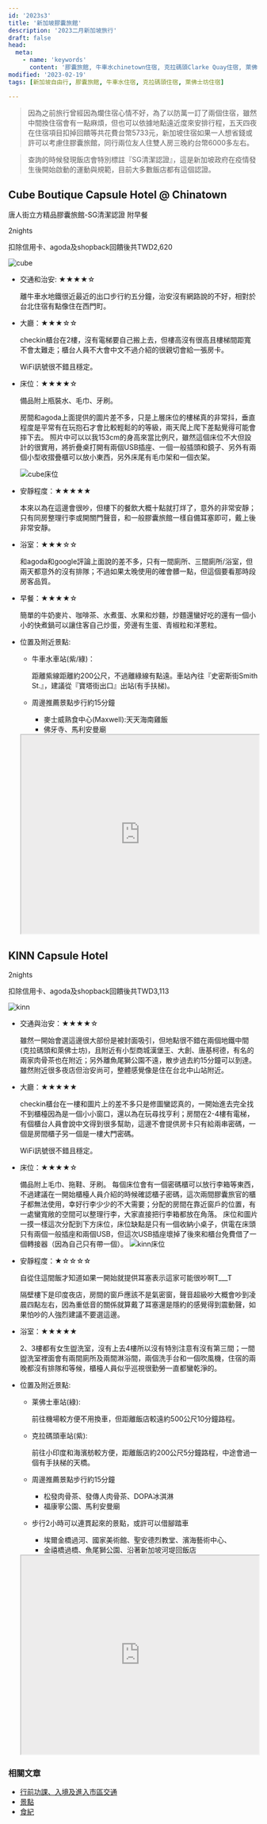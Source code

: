 ```yaml
---
id: '2023s3'
title: '新加坡膠囊旅館'
description: '2023二月新加坡旅行'
draft: false
head:
  meta:
    - name: 'keywords'
      content: '膠囊旅館, 牛車水chinetown住宿, 克拉碼頭Clarke Quay住宿, 萊佛士坊住宿'
modified: '2023-02-19'
tags: [新加坡自由行, 膠囊旅館, 牛車水住宿, 克拉碼頭住宿, 萊佛士坊住宿]

---
```



> 因為之前旅行曾經因為爛住宿心情不好，為了以防萬一訂了兩個住宿，雖然中間換住宿會有一點麻煩，但也可以依據地點遠近度來安排行程，五天四夜在住宿項目扣掉回饋等共花費台幣5733元，新加坡住宿如果一人想省錢或許可以考慮住膠囊旅館，同行兩位友人住雙人房三晚約台幣6000多左右。

>查詢的時候發現飯店會特別標註『SG清潔認證』，這是新加坡政府在疫情發生後開始啟動的運動與規範，目前大多數飯店都有這個認證。



## Cube Boutique Capsule Hotel @ Chinatown
  
  唐人街立方精品膠囊旅館-SG清潔認證
  附早餐
    
  2nights

  扣除信用卡、agoda及shopback回饋後共TWD2,620

  ![cube](/img/travel/sg/cube.png)
 
  - 交通和治安: ★★★★☆ 
      
    離牛車水地鐵很近最近的出口步行約五分鐘，治安沒有網路說的不好，相對於台北住宿有點像住在西門町。
      
  - 大廳：★★★☆☆ 
      
    checkin櫃台在2樓，沒有電梯要自己搬上去，但樓高沒有很高且樓梯間距寬不會太難走；櫃台人員不大會中文不過介紹的很親切會給一張房卡。

    WiFi訊號很不錯且穩定。

  - 床位：★★★★☆ 
    
    備品附上瓶裝水、毛巾、牙刷。
    
    房間和agoda上面提供的圖片差不多，只是上層床位的樓梯真的非常抖，垂直程度是平常有在玩抱石才會比較輕鬆的的等級，兩天爬上爬下差點覺得可能會摔下去。
    照片中可以以我153cm的身高來當比例尺，雖然這個床位不大但設計的很實用，將折疊桌打開有兩個USB插座、一個一般插頭和鏡子、另外有兩個小型收摺疊櫃可以放小東西，另外床尾有毛巾架和一個衣架。

    ![cube床位](/img/travel/sg/cubeBed.png)

  - 安靜程度：★★★★★ 
  
    本來以為在這邊會很吵，但樓下的餐飲大概十點就打烊了，意外的非常安靜；只有同房整理行李或開關門聲音，和一般膠囊旅館一樣自備耳塞即可，戴上後非常安靜。
  
  - 浴室：★★★☆☆ 
      
    和agoda和google評論上面說的差不多，只有一間廁所、三間廁所/浴室，但兩天都意外的沒有排隊；不過如果太晚使用的確會髒一點，但這個要看那時段房客品質。
      
  - 早餐：★★★★☆ 
      
    簡單的牛奶麥片、咖啡茶、水煮蛋、水果和炒麵，炒麵還蠻好吃的還有一個小小的快煮鍋可以讓住客自己炒蛋，旁邊有生蛋、青椒粒和洋蔥粒。


  - 位置及附近景點:

    - 牛車水車站(紫/綠)：

      距離紫線距離約200公尺，不過離綠線有點遠。車站內往『史密斯街Smith St.』，建議從『寶塔街出口』出站(有手扶梯)。
    
    - 周邊推薦景點步行約15分鐘
      - 麥士威熟食中心(Maxwell):天天海南雞飯
      - 佛牙寺、馬利安曼廟

    <iframe src="https://www.google.com/maps/embed?pb=!1m18!1m12!1m3!1d3988.8178188400316!2d103.84079301623478!3d1.283154699064113!2m3!1f0!2f0!3f0!3m2!1i1024!2i768!4f13.1!3m3!1m2!1s0x31da197313043677%3A0x3c9dfaf21f53e51a!2sCUBE%20-%20Boutique%20Capsule%20Hotel%20%40%20Chinatown!5e0!3m2!1szh-TW!2stw!4v1676636365718!5m2!1szh-TW!2stw" width="100%" height="400px" allowfullscreen="" loading="lazy" referrerpolicy="no-referrer-when-downgrade" style="filter: grayscale(0.8) contrast(1) opacity(0.5);"></iframe>



## KINN Capsule Hotel

  2nights

  扣除信用卡、agoda及shopback回饋後共TWD3,113

  ![kinn](/img/travel/sg/kinn.png)


  - 交通與治安：★★★★☆ 
      
    雖然一開始會選這邊很大部份是被封面吸引，但地點很不錯在兩個地鐵中間(克拉碼頭和萊佛士坊)，且附近有小型商城漢堡王、大創、唐基柯德，有名的兩家肉骨茶也在附近；另外離魚尾獅公園不遠，散步過去約15分鐘可以到達。雖然附近很多夜店但治安尚可，整體感覺像是住在台北中山站附近。
      
  - 大廳：★★★★★
      
    checkin櫃台在一樓和圖片上的差不多只是修圖蠻認真的，一開始進去完全找不到櫃檯因為是一個小小窗口，還以為在玩尋找亨利；房間在2-4樓有電梯，有個櫃台人員會說中文得到很多幫助，這邊不會提供房卡只有給兩串密碼，一個是房間櫃子另一個是一樓大門密碼。

    WiFi訊號很不錯且穩定。

  - 床位：★★★★☆
      
    備品附上毛巾、拖鞋、牙刷。
    每個床位會有一個密碼櫃可以放行李箱等東西，不過建議在一開始櫃檯人員介紹的時候確認櫃子密碼，這次兩間膠囊旅官的櫃子都無法使用，幸好行李少少的不大需要；分配的房間在靠近窗戶的位置，有一處蠻寬敞的空間可以整理行李，大家直接把行李箱都放在角落。
    床位和圖片一摸一樣這次分配到下方床位，床位缺點是只有一個收納小桌子，供電在床頭只有兩個一般插座和兩個USB，但這次USB插座壞掉了後來和櫃台免費借了一個轉接器（因為自己只有帶一個）。
    ![kinn床位](/img/travel/sg/kinnBed.png)

  - 安靜程度：★☆☆☆☆
  
    自從住這間飯才知道如果一開始就提供耳塞表示這家可能很吵啊T___T
    
    隔壁樓下是印度夜店，房間的窗戶應該不是氣密窗，聲音超級吵大概會吵到凌晨四點左右，因為重低音的關係就算戴了耳塞還是隱約的感覺得到震動聲，如果怕吵的人強烈建議不要選這邊。
  
  - 浴室：★★★★★

    2、3樓都有女生盥洗室，沒有上去4樓所以沒有特別注意有沒有第三間；一間盥洗室裡面會有兩間廁所及兩間淋浴間，兩個洗手台和一個吹風機，住宿的兩晚都沒有排隊和等候，櫃檯人員似乎巡視很勤勞一直都蠻乾淨的。


  - 位置及附近景點:

    - 莱佛士車站(綠):

      前往機場較方便不用換車，但距離飯店較遠約500公尺10分鐘路程。

    - 克拉碼頭車站(紫):

      前往小印度和海濱舫較方便，距離飯店約200公尺5分鐘路程，中途會過一個有手扶梯的天橋。
    
    - 周邊推薦景點步行約15分鐘
      - 松發肉骨茶、發傳人肉骨茶、DOPA冰淇淋
      - 福康寧公園、馬利安曼廟

    - 步行2小時可以連貫起來的景點，或許可以借腳踏車
      - 埃爾金橋過河、國家美術館、聖安德烈教堂、濱海藝術中心、
      - 金禧橋過橋、魚尾獅公園、沿著新加坡河堤回飯店
    
    <iframe src="https://www.google.com/maps/embed?pb=!1m14!1m8!1m3!1d15955.244146314022!2d103.8485556!3d1.2874967!3m2!1i1024!2i768!4f13.1!3m3!1m2!1s0x31da19e5655f9247%3A0xa90cd44927112cd0!2sKINN%20Capsule%20Hotel!5e0!3m2!1szh-TW!2stw!4v1676636228755!5m2!1szh-TW!2stw" width="100%" height="400px" allowfullscreen="" loading="lazy" referrerpolicy="no-referrer-when-downgrade" style="filter: grayscale(0.8) contrast(1) opacity(0.5);"></iframe>



### 相關文章

- [行前功課、入境及進入市區交通](/travel/singapore_preparation)
- [景點](/travel/singapore_spot)
- [食紀](/travel/singapore_food)
